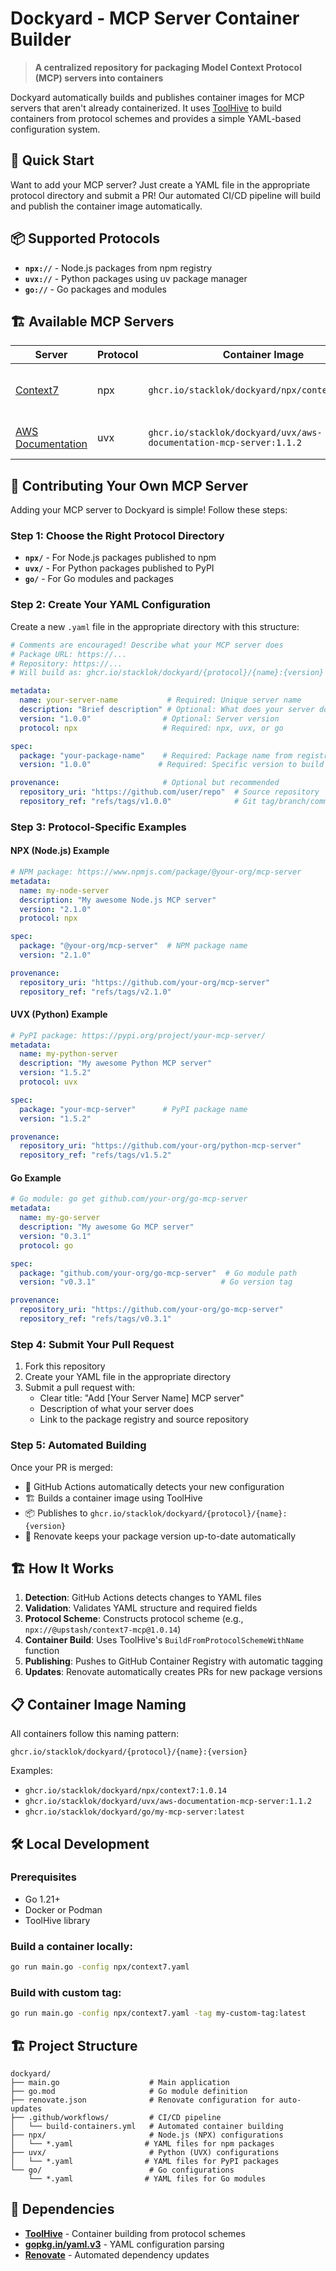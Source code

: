 # Dockyard - MCP Server Container Builder

> **A centralized repository for packaging Model Context Protocol (MCP) servers into containers**

Dockyard automatically builds and publishes container images for MCP servers that aren't already containerized. It uses [ToolHive](https://docs.stacklok.com/toolhive) to build containers from protocol schemes and provides a simple YAML-based configuration system.

## 🚀 Quick Start

Want to add your MCP server? Just create a YAML file in the appropriate protocol directory and submit a PR! Our automated CI/CD pipeline will build and publish the container image automatically.

## 📦 Supported Protocols

- **`npx://`** - Node.js packages from npm registry
- **`uvx://`** - Python packages using uv package manager
- **`go://`** - Go packages and modules

## 🏗️ Available MCP Servers

| Server | Protocol | Container Image | Description |
|--------|----------|-----------------|-------------|
| [Context7](https://github.com/upstash/context7-mcp) | npx | `ghcr.io/stacklok/dockyard/npx/context7:1.0.14` | Upstash vector search and context management |
| [AWS Documentation](https://github.com/awslabs/mcp) | uvx | `ghcr.io/stacklok/dockyard/uvx/aws-documentation-mcp-server:1.1.2` | AWS Labs documentation server |

## 🤝 Contributing Your Own MCP Server

Adding your MCP server to Dockyard is simple! Follow these steps:

### Step 1: Choose the Right Protocol Directory

- **`npx/`** - For Node.js packages published to npm
- **`uvx/`** - For Python packages published to PyPI
- **`go/`** - For Go modules and packages

### Step 2: Create Your YAML Configuration

Create a new `.yaml` file in the appropriate directory with this structure:

```yaml
# Comments are encouraged! Describe what your MCP server does
# Package URL: https://...
# Repository: https://...
# Will build as: ghcr.io/stacklok/dockyard/{protocol}/{name}:{version}

metadata:
  name: your-server-name           # Required: Unique server name
  description: "Brief description" # Optional: What does your server do?
  version: "1.0.0"                # Optional: Server version
  protocol: npx                   # Required: npx, uvx, or go

spec:
  package: "your-package-name"    # Required: Package name from registry
  version: "1.0.0"               # Required: Specific version to build

provenance:                       # Optional but recommended
  repository_uri: "https://github.com/user/repo"  # Source repository
  repository_ref: "refs/tags/v1.0.0"              # Git tag/branch/commit
```

### Step 3: Protocol-Specific Examples

#### NPX (Node.js) Example
```yaml
# NPM package: https://www.npmjs.com/package/@your-org/mcp-server
metadata:
  name: my-node-server
  description: "My awesome Node.js MCP server"
  version: "2.1.0"
  protocol: npx

spec:
  package: "@your-org/mcp-server"  # NPM package name
  version: "2.1.0"

provenance:
  repository_uri: "https://github.com/your-org/mcp-server"
  repository_ref: "refs/tags/v2.1.0"
```

#### UVX (Python) Example
```yaml
# PyPI package: https://pypi.org/project/your-mcp-server/
metadata:
  name: my-python-server
  description: "My awesome Python MCP server"
  version: "1.5.2"
  protocol: uvx

spec:
  package: "your-mcp-server"      # PyPI package name
  version: "1.5.2"

provenance:
  repository_uri: "https://github.com/your-org/python-mcp-server"
  repository_ref: "refs/tags/v1.5.2"
```

#### Go Example
```yaml
# Go module: go get github.com/your-org/go-mcp-server
metadata:
  name: my-go-server
  description: "My awesome Go MCP server"
  version: "0.3.1"
  protocol: go

spec:
  package: "github.com/your-org/go-mcp-server"  # Go module path
  version: "v0.3.1"                            # Go version tag

provenance:
  repository_uri: "https://github.com/your-org/go-mcp-server"
  repository_ref: "refs/tags/v0.3.1"
```

### Step 4: Submit Your Pull Request

1. Fork this repository
2. Create your YAML file in the appropriate directory
3. Submit a pull request with:
   - Clear title: "Add [Your Server Name] MCP server"
   - Description of what your server does
   - Link to the package registry and source repository

### Step 5: Automated Building

Once your PR is merged:
- 🤖 GitHub Actions automatically detects your new configuration
- 🏗️ Builds a container image using ToolHive
- 📦 Publishes to `ghcr.io/stacklok/dockyard/{protocol}/{name}:{version}`
- 🔄 Renovate keeps your package version up-to-date automatically

## 🏗️ How It Works

1. **Detection**: GitHub Actions detects changes to YAML files
2. **Validation**: Validates YAML structure and required fields
3. **Protocol Scheme**: Constructs protocol scheme (e.g., `npx://@upstash/context7-mcp@1.0.14`)
4. **Container Build**: Uses ToolHive's `BuildFromProtocolSchemeWithName` function
5. **Publishing**: Pushes to GitHub Container Registry with automatic tagging
6. **Updates**: Renovate automatically creates PRs for new package versions

## 📋 Container Image Naming

All containers follow this naming pattern:
```
ghcr.io/stacklok/dockyard/{protocol}/{name}:{version}
```

Examples:
- `ghcr.io/stacklok/dockyard/npx/context7:1.0.14`
- `ghcr.io/stacklok/dockyard/uvx/aws-documentation-mcp-server:1.1.2`
- `ghcr.io/stacklok/dockyard/go/my-mcp-server:latest`

## 🛠️ Local Development

### Prerequisites
- Go 1.21+
- Docker or Podman
- ToolHive library

### Build a container locally:

```bash
go run main.go -config npx/context7.yaml
```

### Build with custom tag:

```bash
go run main.go -config npx/context7.yaml -tag my-custom-tag:latest
```

## 🏗️ Project Structure

```
dockyard/
├── main.go                    # Main application
├── go.mod                     # Go module definition
├── renovate.json              # Renovate configuration for auto-updates
├── .github/workflows/         # CI/CD pipeline
│   └── build-containers.yml   # Automated container building
├── npx/                       # Node.js (NPX) configurations
│   └── *.yaml                # YAML files for npm packages
├── uvx/                       # Python (UVX) configurations
│   └── *.yaml                # YAML files for PyPI packages
└── go/                        # Go configurations
    └── *.yaml                # YAML files for Go modules
```

## 🔧 Dependencies

- **[ToolHive](https://github.com/stacklok/toolhive)** - Container building from protocol schemes
- **[gopkg.in/yaml.v3](https://gopkg.in/yaml.v3)** - YAML configuration parsing
- **[Renovate](https://renovatebot.com/)** - Automated dependency updates